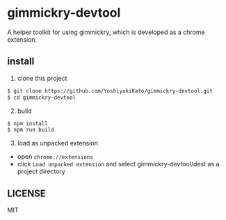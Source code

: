 # gimmickry-devtool
A helper toolkit for using gimmickry, which is developed as a chrome extension.

## install
1. clone this project
```sh
$ git clone https://github.com/YoshiyukiKato/gimmickry-devtool.git
$ cd gimmickry-devtool
```

2. build
```sh
$ npm install
$ npm run build
```

3. load as unpacked extension
- open `chrome://extensions`
- click `Load unpacked extension` and select gimmickry-devtool/dest as a project directory

## LICENSE
MIT